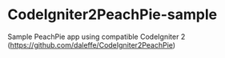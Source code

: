 # CodeIgniter2PeachPie-sample
Sample PeachPie app using compatible CodeIgniter 2 (https://github.com/daleffe/CodeIgniter2PeachPie)
